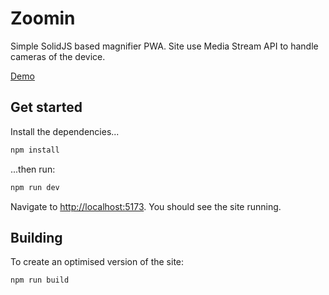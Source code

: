 # Zoomin

Simple SolidJS based magnifier PWA. Site use Media Stream API to handle cameras of the device.

[Demo](https://zoomin.pa2lo.net/)

## Get started

Install the dependencies...

```bash
npm install
```

...then run:

```bash
npm run dev
```

Navigate to [http://localhost:5173](http://localhost:5173). You should see the site running.

## Building

To create an optimised version of the site:

```bash
npm run build
```